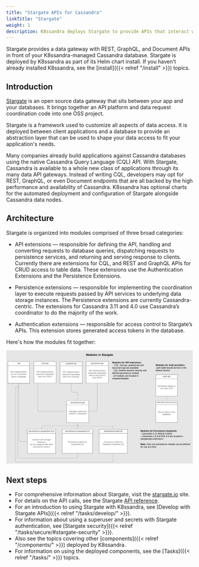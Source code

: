```yaml
---
title: "Stargate APIs for Cassandra"
linkTitle: "Stargate"
weight: 1
description: K8ssandra deploys Stargate to provide APIs that interact with Apache Cassandra&reg; databases.
---
```


Stargate provides a data gateway with REST, GraphQL, and Document APIs in front of your K8ssandra-managed Cassandra database. Stargate is deployed by K8ssandra as part of its Helm chart install. If you haven't already installed K8ssandra, see the [install]({{< relref "/install" >}}) topics.

## Introduction

[Stargate](https://stargate.io) is an open source data gateway that sits between your app and your databases. It brings together an API platform and data request coordination code into one OSS project.

Stargate is a framework used to customize all aspects of data access. It is deployed between client applications and a database to provide an abstraction layer that can be used to shape your data access to fit your application's needs.

Many companies already build applications against Cassandra databases using the native Cassandra Query Language (CQL) API. With Stargate, Cassandra is available to a whole new class of applications through its many data API gateways. Instead of writing CQL, developers may opt for REST, GraphQL, or even Document endpoints that are all backed by the high performance and availability of Cassandra. K8ssandra has optional charts for the automated deployment and configuration of Stargate alongside Cassandra data nodes.

## Architecture

Stargate is organized into modules comprised of three broad categories:

* API extensions &mdash; responsible for defining the API, handling and converting requests to database queries, dispatching requests to persistence services, and returning and serving response to clients. Currently there are extensions for CQL, and REST and GraphQL APIs for CRUD access to table data. These extensions use the Authentication Extensions and the Persistence Extensions.

* Persistence extensions &mdash; responsible for implementing the coordination layer to execute requests passed by API services to underlying data storage instances. The Persistence extensions are currently Cassandra-centric. The extensions for Cassandra 3.11 and 4.0 use Cassandra’s coordinator to do the majority of the work.

* Authentication extensions &mdash; responsible for access control to Stargate’s APIs. This extension stores generated access tokens in the database.

Here's how the modules fit together:

![How the Stargate modules fit together](stargate-modules3.png)

## Next steps

* For comprehensive information about Stargate, visit the [stargate.io](https://stargate.io/) site.
* For details on the API calls, see the Stargate [API reference](https://stargate.io/docs/latest/api.html).
* For an introduction to using Stargate with K8ssandra, see [Develop with Stargate APIs]({{< relref "/tasks/develop/" >}}). 
* For information about using a superuser and secrets with Stargate authentication, see [Stargate security]({{< relref "/tasks/secure/#stargate-security" >}}).
* Also see the topics covering other [components]({{< relref "/components/" >}}) deployed by K8ssandra. 
* For information on using the deployed components, see the [Tasks]({{< relref "/tasks/" >}}) topics.
